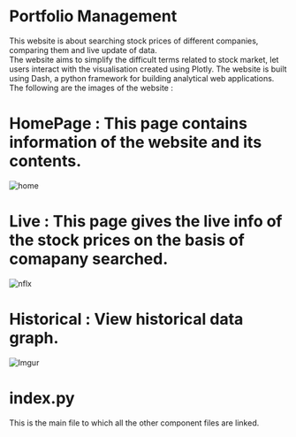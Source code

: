 # Portfolio Management
This website is about searching stock prices of different companies, comparing them and live update of data.  
The website aims to simplify the difficult terms related to stock market, let users interact with the visualisation created using Plotly.
The website is built using Dash, a python framework for building analytical web applications.  
The following are the images of the website :

# HomePage : This page contains information of the website and its contents.

![home](https://user-images.githubusercontent.com/36327997/42178496-4d1761ba-7e4e-11e8-82cc-ebcbb4e63794.png)

# Live : This page gives the live info of the stock prices on the basis of comapany searched.

![nflx](https://user-images.githubusercontent.com/36327997/42178554-7d24fc8c-7e4e-11e8-9b1e-96051183d4b7.png)

# Historical : View historical data graph.

![Imgur](https://i.imgur.com/i9LAuPF.png)


 # index.py
 This is the main file to which all the other component files are linked.  




